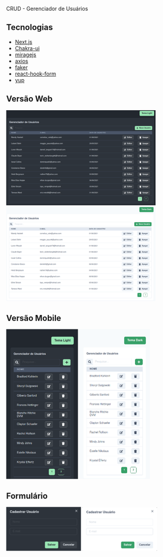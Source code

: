 CRUD - Gerenciador de Usuários

## Tecnologias
- [Next.js](https://nextjs.org/)
- [Chakra-ui](https://chakra-ui.com/)
- [miragejs](https://miragejs.com/)
- [axios](https://axios-http.com/)
- [faker](https://www.npmjs.com/package/faker)
- [react-hook-form](https://react-hook-form.com/)
- [yup](https://www.npmjs.com/package/yup)


## Versão Web
<p>
  <img alt="dark" width="400px" src="https://github.com/juliannelicon/crud-nextjs-chakra/blob/master/public/images/web-dark.png" />

  <img alt="light" width="400px" src="https://github.com/juliannelicon/crud-nextjs-chakra/blob/master/public/images/web-light.png" />
<p>
  
## Versão Mobile
<p>
  <img alt="dark" height="400px" src="https://github.com/juliannelicon/crud-nextjs-chakra/blob/master/public/images/mobile-dark.png" />

  <img alt="light" height="400px" src="https://github.com/juliannelicon/crud-nextjs-chakra/blob/master/public/images/mobile-light.png" />
<p>
  
## Formulário
<p>
  <img alt="dark" width="200px" src="https://github.com/juliannelicon/crud-nextjs-chakra/blob/master/public/images/form-dark.png" />

  <img alt="light" width="200px" src="https://github.com/juliannelicon/crud-nextjs-chakra/blob/master/public/images/form-light.png" />
<p>
